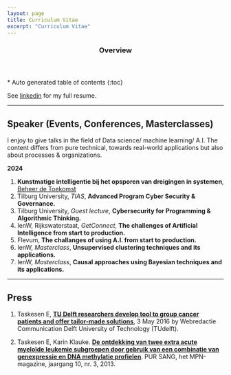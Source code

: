 ```yaml
---
layout: page
title: Curriculum Vitae
excerpt: "Curriculum Vitae"
---
```



<section id="table-of-contents" class="toc">
  <header>
    <h3>Overview</h3>
  </header>
<div id="drawer" markdown="1">
*  Auto generated table of contents
{:toc}
</div>
</section><!-- /#table-of-contents -->



See [linkedin](https://nl.linkedin.com/in/erdogant) for my full resume.

---

## Speaker (Events, Conferences, Masterclasses)

I enjoy to give talks in the field of Data science/ machine learning/ A.I. The content differs from pure technical, towards real-world applications but also about processes & organizations.

**2024**

1. **Kunstmatige intelligentie bij het opsporen van dreigingen in systemen**, [Beheer de Toekomst](https://www.beheerdetoekomst.nl/jaarlijks-evenement/event-2024/programma-beheer-de-toekomst-2024/parallelsessies-beheer-de-toekomst-2024)
1. Tilburg University, *TIAS*, **Advanced Program Cyber Security & Governance.**
1. Tilburg University, *Guest lecture*, **Cybersecurity for Programming & Algorithmic Thinking.**
1. IenW, Rijkswaterstaat, *GetConnect*, **The challenges of Artificial Intelligence from start to production.**
1. Flevum, **The challanges of using A.I. from start to production.**
1. IenW, *Masterclass*, **Unsupervised clustering techniques and its applications.**
1. IenW, *Masterclass*, **Causal approaches using Bayesian techniques and its applications.**


---

## Press

1. Taskesen E, [**TU Delft researchers develop tool to group cancer patients and offer tailor-made solutions**](http://www.tudelft.nl/en/current/latest-news/article/detail/delftse-onderzoekers-ontwikkelen-tool-om-kankerpatienten-te-groeperen-en-maatwerk-te-leveren/), 3 May 2016 by Webredactie Communication Delft University of Technology (TUdelft). 

1. Taskesen E, Karin Klauke. [**De ontdekking van twee extra acute myeloïde leukemie subgroepen door gebruik van een combinatie van genexpressie en DNA methylatie profielen**](1309485-PurSang_dec2013.pdf). PUR SANG, het MPN-magazine, jaargang 10, nr. 3, 2013.



<!-- ### Footer

Last updated: May 2020 -->


